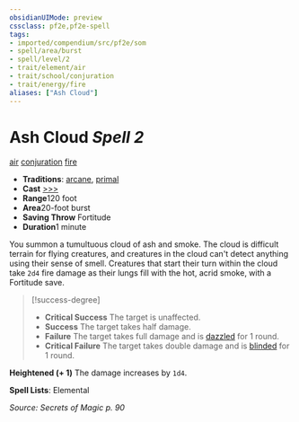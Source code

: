 ```yaml
---
obsidianUIMode: preview
cssclass: pf2e,pf2e-spell
tags:
- imported/compendium/src/pf2e/som
- spell/area/burst
- spell/level/2
- trait/element/air
- trait/school/conjuration
- trait/energy/fire
aliases: ["Ash Cloud"]
---
```

# Ash Cloud *Spell 2*   
[air](air.md)  [conjuration](conjuration.md)  [fire](fire.md)  

- **Traditions**: [arcane](arcane.md), [primal](primal.md)
- **Cast** [>>>](chapter-9-playing-the-game.md#Actions "Three-Action") 
- **Range**120 foot
- **Area**20-foot burst
- **Saving Throw** Fortitude
- **Duration**1 minute

You summon a tumultuous cloud of ash and smoke. The cloud is difficult terrain for flying creatures, and creatures in the cloud can't detect anything using their sense of smell. Creatures that start their turn within the cloud take `2d4` fire damage as their lungs fill with the hot, acrid smoke, with a Fortitude save.

> [!success-degree] 
> - **Critical Success** The target is unaffected.
> - **Success** The target takes half damage.
> - **Failure** The target takes full damage and is [dazzled](conditions.md#Dazzled) for 1 round.
> - **Critical Failure** The target takes double damage and is [blinded](conditions.md#Blinded) for 1 round.

**Heightened (+ 1)** The damage increases by `1d4`.

**Spell Lists**: Elemental

*Source: Secrets of Magic p. 90*
